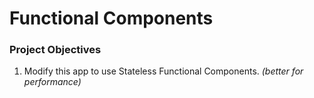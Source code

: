 # Functional Components

### Project Objectives
1) Modify this app to use Stateless Functional Components. *(better for performance)*